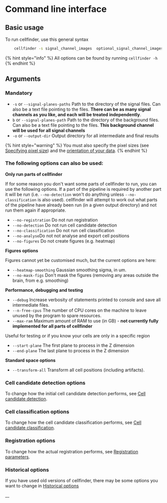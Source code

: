 # Command line interface

## Basic usage

To run cellfinder, use this general syntax

```bash
    cellfinder -s signal_channel_images  optional_signal_channel_images -b background_channel_images -o /path/to/output_directory -x 2 -y 2 -z 5 --orientation asl
```

{% hint style="info" %}
All options can be found by running `cellfinder -h`
{% endhint %}

## Arguments

### Mandatory

* `-s` or `--signal-planes-paths` Path to the directory of the signal files. Can also be a text file pointing to the files. **There can be as many signal channels as you like, and each will be treated independently**. 
* `b` or `--signal-planes-path` Path to the directory of the background files. Can also be a text file pointing to the files.  **This background channel will be used for all signal channels**
* `-o` or `--output-dir` Output directory for all intermediate and final results

{% hint style="warning" %}
You must also specify the pixel sizes \(see [Specifying pixel size](specifying-pixel-size.md)\) and the [orientation of your data](https://docs.brainglobe.info/brainreg/user-guide/image-orientation).
{% endhint %}

### The following options can also be used:

**Only run parts of cellfinder**

If for some reason you don't want some parts of cellfinder to run, you can use the following options. If a part of the pipeline is required by another part it will be run \(i.e. `--no-detection` won't do anything unless `--no-classification` is also used\). cellfinder will attempt to work out what parts of the pipeline have already been run \(in a given output directory\) and not run them again if appropriate.

* `--no-registration` Do not run registration 
* `--no-detection` Do not run cell candidate detection
* `--no-classification` Do not run cell classification
* `--no-analyse`Do not not analyse and export cell positions
* `--no-figures` Do not create figures \(e.g. heatmap\)

**Figures options**

Figures cannot yet be customised much, but the current options are here:

* `--heatmap-smoothing` Gaussian smoothing sigma, in um.
* `--no-mask-figs` Don't mask the figures \(removing any areas outside the brain, from e.g. smoothing\)

**Performance, debugging and testing**

* `--debug` Increase verbosity of statements printed to console and save all intermediate files.
* `--n-free-cpus` The number of CPU cores on the machine to leave unused by the program to spare resources.
* `--max-ram` Maximum amount of RAM to use \(in GB\) - **not currently fully implemented for all parts of cellfinder**

Useful for testing or if you know your cells are only in a specific region

* `--start-plane` The first plane to process in the Z dimension
* `--end-plane` The last plane to process in the Z dimension

**Standard space options**

* `--transform-all` Transform all cell positions \(including artifacts\).

### Cell candidate detection options

To change how the initial cell candidate detection performs, see [Cell candidate detection](cell-candidate-detection.md).

### Cell classification options

To change how the cell candidate classification performs, see [Cell candidate classification](cell-candidate-classification.md).

### Registration options

To change how the actual registration performs, see [Registration parameters](https://docs.brainglobe.info/brainreg/user-guide/parameters).

### **Historical options**

If you have used old versions of cellfinder, there may be some options you want to change in [Historical options](historical-options.md)

\_\_

